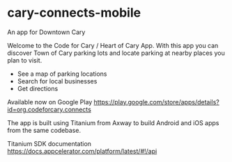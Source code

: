 # cary-connects-mobile
An app for Downtown Cary

Welcome to the Code for Cary / Heart of Cary App. With this app you can discover Town of Cary parking lots and locate parking
at nearby places you plan to visit.

* See a map of parking locations
* Search for local businesses
* Get directions

Available now on Google Play
https://play.google.com/store/apps/details?id=org.codeforcary.connects

The app is built using Titanium from Axway to build Android and iOS apps from the same codebase.

Titanium SDK documentation
https://docs.appcelerator.com/platform/latest/#!/api
